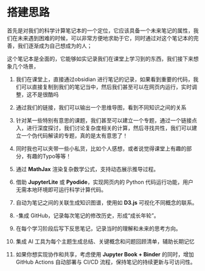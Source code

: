 # 搭建思路
首先是对我们的科学计算笔记本的一个定位，它应该具备一个未来笔记的属性，我们在未来遇到困难的时候，可以非常方便地求助于它，同时通过对这个笔记本的完善，我们逐渐成为自己想成为的人；

这个笔记本是全面的，它能够如实记录我们在课堂上学习到的东西，我们接下来想象几个场景，

1. 我们在课堂上，直接通过obsidian 进行笔记的记录，如果看到重要的代码，我们可以直接复制到我们的笔记当中，然后我们甚至可以在网页内运行，实时调整，这不是很酷吗

2. 通过我们的链接，我们可以输出一个思维导图，看到不同知识之间的关系
3. 针对某一些特别有意思的课题，我们甚至可以建立一个专题，通过一个链接点入，进行深度探讨，我们讨论复杂度相关的计算，然后寻找共性，我们可以建立一个伪代码解读的专题，真的是太有意思了！
4. 同时我也可以夹带一些小私货，比如个人感想，或者说觉得课堂上有趣的部分，有趣的Typo等等！
5. 通过 **MathJax** 渲染复杂数学公式，支持动态展示推导过程。
6. 借助 **JupyterLite** 或 **Pyodide**，实现网页内的 Python 代码运行功能，用户无需本地环境即可运行科学计算代码。
7. 自动为笔记之间的关联生成知识图谱，使用如 **D3.js** 可视化不同概念的联系。
8. -集成 GitHub，记录每次笔记的修改历史，形成“成长年轮”。
9. 在每个学习阶段后写下反思笔记，记录当时的理解和未来的思考方向。
10. 集成 AI 工具为每个主题生成总结、关键概念和问题回顾清单，辅助长期记忆
11. 如果你想实现协作和共享，考虑使用 **Jupyter Book + Binder** 的同时，增加 GitHub Actions 自动部署与 CI/CD 流程，保持笔记的持续更新与可访问性。